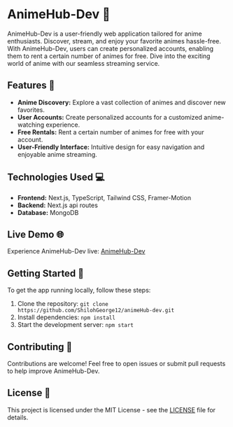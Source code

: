 # AnimeHub-Dev 🌟

AnimeHub-Dev is a user-friendly web application tailored for anime enthusiasts. Discover, stream, and enjoy your favorite animes hassle-free. With AnimeHub-Dev, users can create personalized accounts, enabling them to rent a certain number of animes for free. Dive into the exciting world of anime with our seamless streaming service.

## Features 🚀

- **Anime Discovery:** Explore a vast collection of animes and discover new favorites.
- **User Accounts:** Create personalized accounts for a customized anime-watching experience.
- **Free Rentals:** Rent a certain number of animes for free with your account.
- **User-Friendly Interface:** Intuitive design for easy navigation and enjoyable anime streaming.

## Technologies Used 💻

- **Frontend:** Next.js, TypeScript, Tailwind CSS, Framer-Motion
- **Backend:** Next.js api routes
- **Database:** MongoDB

## Live Demo 🌐

Experience AnimeHub-Dev live: [AnimeHub-Dev](https://animehub-dev.vercel.app)

## Getting Started 🏁

To get the app running locally, follow these steps:

1. Clone the repository: `git clone https://github.com/ShilohGeorge12/animeHub-dev.git`
2. Install dependencies: `npm install`
3. Start the development server: `npm start`

## Contributing 🤝

Contributions are welcome! Feel free to open issues or submit pull requests to help improve AnimeHub-Dev.

## License 📄

This project is licensed under the MIT License - see the [LICENSE](LICENSE) file for details.
